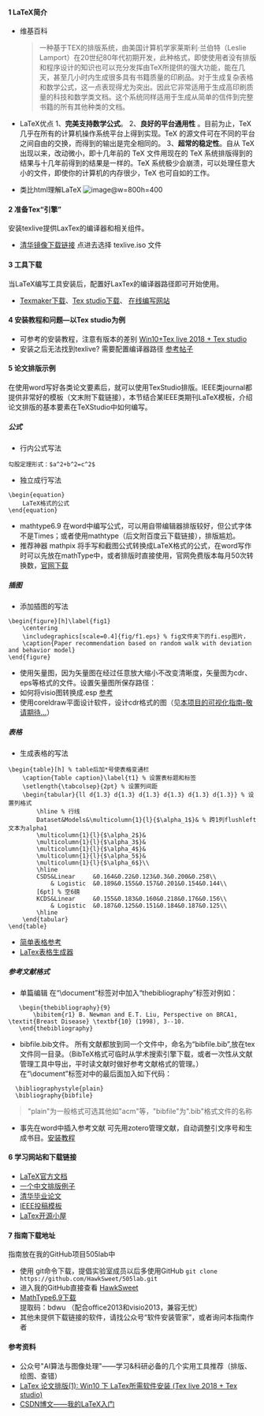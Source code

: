 #### 1 LaTeX简介
* 维基百科
     >一种基于ΤΕΧ的排版系统，由美国计算机学家莱斯利·兰伯特（Leslie Lamport）在20世纪80年代初期开发，此种格式，即使使用者没有排版和程序设计的知识也可以充分发挥由TeX所提供的强大功能，能在几天，甚至几小时内生成很多具有书籍质量的印刷品。对于生成复杂表格和数学公式，这一点表现得尤为突出。因此它非常适用于生成高印刷质量的科技和数学类文档。这个系统同样适用于生成从简单的信件到完整书籍的所有其他种类的文档。

* LaTeX优点
1、**完美支持数学公式**。
2、**良好的平台通用性** 。目前为止，TeX 几乎在所有的计算机操作系统平台上得到实现。TeX 的源文件可在不同的平台之间自由的交换，而得到的输出是完全相同的。
3、**超常的稳定性**。自从 TeX 出现以来，改动微小，即十几年前的 TeX 文件用现在的 TeX 系统排版得到的结果与十几年前得到的结果是一样的。TeX 系统极少会崩溃，可以处理任意大小的文件，即使你的计算机的内存很少，TeX 也可自如的工作。

* 类比html理解LaTeX
![image](http://liuchengxu.org/blog-cn/assets/images/posts/sketch.png)@w=800h=400

#### 2 准备Tex“引擎”
安装texlive提供LaxTex的编译器和相关组件。
* [清华镜像下载链接](https://mirrors.tuna.tsinghua.edu.cn/CTAN/systems/texlive/Images/) 点进去选择 texlive.iso 文件
#### 3 工具下载
当LaTeX编写工具安装后，配置好LaxTex的编译器路径即可开始使用。
* [Texmaker下载](https://sourceforge.net/projects/texstudio/)、[Tex studio下载](https://www.xm1math.net/texmaker/)、 [在线编写网站](https://www.overleaf.com)
#### 4 安装教程和问题—以Tex studio为例
* 可参考的安装教程，注意有版本的差别 [Win10+Tex live 2018 + Tex studio](https://blog.csdn.net/zaishuiyifangxym/article/details/88170827)
* 安装之后无法找到texlive? 需要配置编译器路径 [参考帖子](http://tieba.baidu.com/p/6006371753?traceid=)

#### 5 论文排版示例
在使用word写好各类论文要素后，就可以使用TexStudio排版。IEEE类journal都提供非常好的模板（文末附下载链接），本节结合某IEEE类期刊LaTeX模板，介绍论文排版的基本要素在TeXStudio中如何编写。
##### 公式
* 行内公式写法
```Tex
勾股定理形式：$a^2+b^2=c^2$
```
* 独立成行写法
```Tex
\begin{equation}
    LaTeX格式的公式
\end{equation}
```
* mathtype6.9
在word中编写公式，可以用自带编辑器排版较好，但公式字体不是Times；或者使用mathtype（后文附百度云下载链接），排版尴尬。
* 推荐神器 mathpix
将手写和截图公式转换成LaTeX格式的公式，在word写作时可以先放在mathType中，或者排版时直接使用，官网免费版本每月50次转换数，[官网下载](https://mathpix.com/)
##### 插图
* 添加插图的写法
```TeX
\begin{figure}[h]\label{fig1}
	\centering
	\includegraphics[scale=0.4]{fig/f1.eps} % fig文件夹下的fi.esp图片，
	\caption{Paper recommendation based on random walk with deviation and behavior model}
\end{figure}
```
* 使用矢量图，因为矢量图在经过任意放大缩小不改变清晰度，矢量图为cdr、eps等格式的文件。设置矢量图所保存路径：
* 如何将visio图转换成.esp [参考](https://jingyan.baidu.com/article/f0e83a259ad7c222e5910107.html)
* 使用coreldraw平面设计软件，设计cdr格式的图（见[本项目的可视化指南-敬请期待...]()）
##### 表格
* 生成表格的写法
```TeX
\begin{table}[h] % table后加*号使表格变通栏
	\caption{Table caption}\label{t1} % 设置表标题和标签
	\setlength{\tabcolsep}{2pt} % 设置列间距
	\begin{tabular}{ll d{1.3} d{1.3} d{1.3} d{1.3} d{1.3} d{1.3}} % 设置列格式
		\hline % 行线
		Dataset&Models&\multicolumn{1}{l}{$\alpha_1$}& % 跨1列flushleft文本为alpha1
		\multicolumn{1}{l}{$\alpha_2$}&
		\multicolumn{1}{l}{$\alpha_3$}&
		\multicolumn{1}{l}{$\alpha_4$}&
		\multicolumn{1}{l}{$\alpha_5$}&
		\multicolumn{1}{l}{$\alpha_6$}\\
		\hline
		CSDS&Linear     &0.164&0.22&0.123&0.3&0.200&0.258\\
			& Logistic  &0.189&0.155&0.157&0.201&0.154&0.144\\
		[6pt] % 空6磅
		KCDS&Linear     &0.155&0.183&0.160&0.218&0.176&0.156\\
			& Logistic  &0.187&0.125&0.151&0.184&0.187&0.125\\
		\hline
	\end{tabular}
\end{table}
```
* [简单表格参考](http://www.modernfig.cn/blog/general/blog_5.html)
* [LaTex表格生成器](http://www.tablesgenerator.com)
##### 参考文献格式
 * 单篇编辑
 在“\document”标签对中加入“thebibliography”标签对例如：
 ```Tex
    \begin{thebibliography}{9}
        \bibitem{r1} B. Newman and E.T. Liu, Perspective on BRCA1, \textit{Breast Disease} \textbf{10} (1998), 3--10.
    \end{thebibliography}
```
 * bibfile.bib文件。
 所有文献都放到同一个文件中，命名为“bibfile.bib”,放在tex文件同一目录。（BibTeX格式可临时从学术搜索引擎下载，或者一次性从文献管理工具中导出，平时读文献时做好参考文献格式的管理。）
  在“\document”标签对中的最后面加入如下代码：
  ```Tex
    \bibliographystyle{plain}
    \bibliography{bibfile}
```
>"plain"为一般格式可选其他如"acm"等，"bibfile"为".bib"格式文件的名称
 * 事先在word中插入参考文献
 可先用zotero管理文献，自动调整引文序号和生成书目。[安装教程](https://zhuanlan.zhihu.com/p/30899762)
 
#### 6 学习网站和下载链接
* [LaTeX官方文档](https://www.latex-project.org/help/documentation/usrguide.pdf)
* [一个中文排版例子](https://www.jianshu.com/p/2bef8b44f40a)
* [清华毕业论文](https://github.com/xueruini/thuthesis)
* [IEEE投稿模板](https://journals.ieeeauthorcenter.ieee.org/create-your-ieee-article/authoring-tools-and-templates/ieee-article-templates/templates-for-transactions/)
* [LaTex开源小屋](https://www.latexstudio.net/)

#### 7 指南下载地址
指南放在我的GitHub项目505lab中
* 使用 git命令下载，提倡实验室成员以后多使用GitHub
`git clone https://github.com/HawkSweet/505lab.git`
* 进入我的GitHub直接查看 [HawkSweet](https://github.com/HawkSweet/505lab)
* [MathType6.9下载](https://pan.baidu.com/s/1aBuZe3GZLPiODknT7dZE0A)
提取码：bdwu  （配合office2013和visio2013，兼容无忧）
* 其他未提供下载链接的软件，请找公众号“软件安装管家”，或者询问本指南作者

#### 参考资料
* 公众号"AI算法与图像处理"——学习&科研必备的几个实用工具推荐（排版、绘图、查错）
* [LaTex 论文排版(1): Win10 下 LaTex所需软件安装 (Tex live 2018 + Tex studio)](https://blog.csdn.net/zaishuiyifangxym/article/details/88170827)
* [CSDN博文——我的LaTeX入门](https://blog.csdn.net/shujuelin/article/details/79340373)